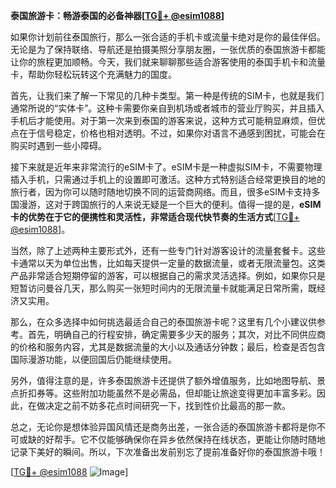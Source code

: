 **泰国旅游卡：畅游泰国的必备神器[[TG💪+ @esim1088](https://t.me/s/esim1088)]**

如果你计划前往泰国旅行，那么一张合适的手机卡或流量卡绝对是你的最佳伴侣。无论是为了保持联络、导航还是拍摄美照分享朋友圈，一张优质的泰国旅游卡都能让你的旅程更加顺畅。今天，我们就来聊聊那些适合游客使用的泰国手机卡和流量卡，帮助你轻松玩转这个充满魅力的国度。

首先，让我们来了解一下常见的几种卡类型。第一种是传统的SIM卡，也就是我们通常所说的“实体卡”。这种卡需要你亲自到机场或者城市的营业厅购买，并且插入手机后才能使用。对于第一次来到泰国的游客来说，这种方式可能稍显麻烦，但优点在于信号稳定，价格也相对透明。不过，如果你对语言不通感到困扰，可能会在购买时遇到一些小障碍。

接下来就是近年来非常流行的eSIM卡了。eSIM卡是一种虚拟SIM卡，不需要物理插入手机，只需通过手机上的设置即可激活。这种方式特别适合经常更换目的地的旅行者，因为你可以随时随地切换不同的运营商网络。而且，很多eSIM卡支持多国漫游，这对于跨国旅行的人来说无疑是一个巨大的便利。值得一提的是，**eSIM卡的优势在于它的便携性和灵活性，非常适合现代快节奏的生活方式**[[TG💪+ @esim1088](https://t.me/s/esim1088)]。

当然，除了上述两种主要形式外，还有一些专门针对游客设计的流量套餐卡。这些卡通常以天为单位出售，比如每天提供一定量的数据流量，或者无限流量包。这类产品非常适合短期停留的游客，可以根据自己的需求灵活选择。例如，如果你只是短暂访问曼谷几天，那么购买一张短时间内的无限流量卡就能满足日常所需，既经济又实用。

那么，在众多选择中如何挑选最适合自己的泰国旅游卡呢？这里有几个小建议供参考。首先，明确自己的行程安排，确定需要多少天的服务；其次，对比不同供应商的价格和服务内容，尤其是数据流量的大小以及通话分钟数；最后，检查是否包含国际漫游功能，以便回国后仍能继续使用。

另外，值得注意的是，许多泰国旅游卡还提供了额外增值服务，比如地图导航、景点折扣券等。这些附加功能虽然不是必需品，但却能让旅途变得更加丰富多彩。因此，在做决定之前不妨多花点时间研究一下，找到性价比最高的那一款。

总之，无论你是想体验异国风情还是商务出差，一张合适的泰国旅游卡都将是你不可或缺的好帮手。它不仅能够确保你在异乡依然保持在线状态，更能让你随时随地记录下美好的瞬间。所以，下次准备出发前别忘了提前准备好你的泰国旅游卡哦！

[[TG💪+ @esim1088](https://t.me/s/esim1088) ![Image](https://i.postimg.cc/4NQfJmqS/Snipaste-2025-05-13-00-14-12.png)]